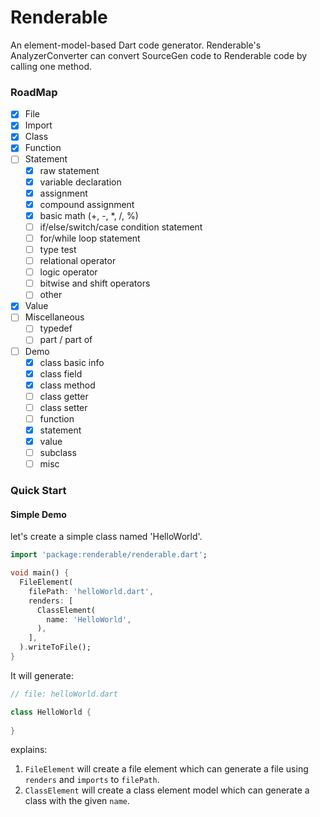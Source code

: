 # Renderable
An element-model-based Dart code generator. 
Renderable's AnalyzerConverter can convert SourceGen code to Renderable code by calling one method.

### RoadMap
- [x] File
- [x] Import
- [x] Class
- [x] Function
- [ ] Statement
    - [x] raw statement
    - [x] variable declaration
    - [x] assignment
    - [x] compound assignment
    - [x] basic math (+, -, *, /, %)
    - [ ] if/else/switch/case condition statement
    - [ ] for/while loop statement
    - [ ] type test
    - [ ] relational operator
    - [ ] logic operator
    - [ ] bitwise and shift operators
    - [ ] other
- [x] Value
- [ ] Miscellaneous
    - [ ] typedef
    - [ ] part / part of
- [ ] Demo
    - [x] class basic info
    - [x] class field
    - [x] class method
    - [ ] class getter
    - [ ] class setter
    - [ ] function
    - [x] statement
    - [x] value
    - [ ] subclass
    - [ ] misc

### Quick Start

#### Simple Demo
let's create a simple class named 'HelloWorld'.

```dart
import 'package:renderable/renderable.dart';

void main() {
  FileElement(
    filePath: 'helloWorld.dart',
    renders: [
      ClassElement(
        name: 'HelloWorld',
      ),
    ],
  ).writeToFile();
}
```

It will generate:
```dart
// file: helloWorld.dart

class HelloWorld {
  
}
```

explains:
1. `FileElement` will create a file element which can generate a file using `renders` and `imports` to `filePath`.
1. `ClassElement` will create a class element model which can generate a class with the given `name`.
